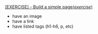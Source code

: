 [[EXERCISE] - Build a simple page(_exercise_)](https://www.figma.com/file/82fT687h8EN2DxNpeYePxH/03-HTML-CSS-basics?node-id=0%3A1)
  - have an image
  - have a link
  - have listed tags (h1-h6, p, etc)